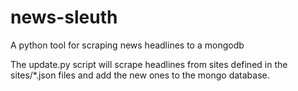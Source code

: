 # news-sleuth
A python tool for scraping news headlines to a mongodb

The update.py script will scrape headlines from sites defined in the sites/*.json files and add the new ones to the mongo database.
